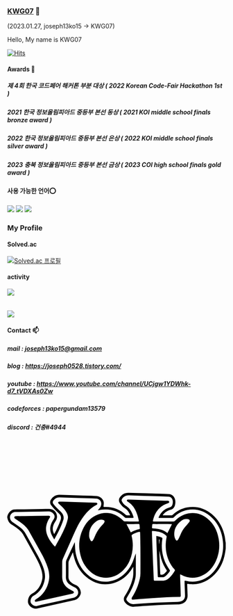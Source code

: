 ### [KWG07](https://github.com/python-programmer1512) 👋
(2023.01.27, joseph13ko15 -> KWG07)

Hello, My name is KWG07

[![Hits](https://hits.seeyoufarm.com/api/count/incr/badge.svg?url=https%3A%2F%2Fgithub.com%2Fpython-programmer1512&count_bg=%2379C83D&title_bg=%23555555&icon=&icon_color=%23E7E7E7&title=hits&edge_flat=false)](https://hits.seeyoufarm.com)

#### Awards 🥇

  ##### 제 4회 한국 코드페어 해커톤 부분 대상 ( 2022 Korean Code-Fair Hackathon 1st )

  ##### 2021 한국 정보올림피아드 중등부 본선 동상 ( 2021 KOI middle school finals bronze award )

  ##### 2022 한국 정보올림피아드 중등부 본선 은상 ( 2022 KOI middle school finals silver award )

  ##### 2023 충북 정보올림피아드 중등부 본선 금상 ( 2023 COI high school finals gold award )


#### 사용 가능한 언어⭕
<div>
<img src="https://img.shields.io/badge/Python-3776AB?style=flat&logo=Python&logoColor=white" />
<img src="https://img.shields.io/badge/Pytorch-EE4C2Ch?style=flat&logo=PyTorch&logoColor=white" />
<img src="https://img.shields.io/badge/C++-00599C?style=flat&logo=C++&logoColor=white" />
</div>

<!--
#### 배울 예정📝

  ##### css,rust,kotlin,react 등
-->

### My Profile
#### Solved.ac
[![Solved.ac 프로필](http://mazassumnida.wtf/api/v2/generate_badge?boj=joseph0528)](https://solved.ac/joseph0528)

#### activity
<img src="https://github-readme-stats.vercel.app/api/top-langs/?username=python-programmer1512&layout=compact"><br><br>  
<img src="https://github-readme-stats.vercel.app/api?username=python-programmer1512&show_icons=true">


<!--
**python-programmer1512/python-programmer1512** is a ✨ _special_ ✨ repository because its `README.md` (this file) appears on your GitHub profile.

Here are some ideas to get you started:

- 🔭 I’m currently working on ...
- 🌱 I’m currently learning ...
- 👯 I’m looking to collaborate on ...
- 🤔 I’m looking for help with ...
- 💬 Ask me about ...
- 📫 How to reach me: ...
- 😄 Pronouns: ...
- ⚡ Fun fact: ...
-->




#### Contact 📫

  ##### mail : joseph13ko15@gmail.com

  ##### blog : https://joseph0528.tistory.com/

  ##### youtube : https://www.youtube.com/channel/UCjgw1YDWhk-d7_tVDXAs0Zw

  ##### codeforces : papergundam13579

  ##### discord : 건충#4944

  <svg role="img" viewBox="0 0 24 24" xmlns="http://www.w3.org/2000/svg"><title>YOLO</title><path d="M0 8.25774c.03921-.20672.14055-.39655.29048-.54416.13641-.1504.32923-.23731.53226-.23989.55612-.00782 1.11225-.01534 1.66838-.02254.42453-.00582.84906-.01186 1.27358-.01811.28696-.00422.57393-.01334.86088-.01256.46616.00346.84127.38416.83781.85032-.00104.13976-.03676.27706-.10396.3996-.08469.15076-.18708.29323-.25689.45035-.13913.30029-.13931.64654-.00049.94698.00954.02185.02019.0432.0319.06397.00398.00698.01316.01102.02482.02024.01383-.01457.02629-.03039.03723-.04725.2515-.46846.4705-.95367.65543-1.45218.09567-.26576.05458-.48797-.13196-.68433-.18066-.19016-.37751-.36491-.55981-.5536-.12492-.12324-.23921-.25681-.34163-.3993-.1515-.2068-.14122-.49056.02485-.68586.22799-.2994.53041-.47341.92244-.457.24789.01037.49598.01587.74397.02399.72891.02386 1.45781.04783 2.18672.0719.38538.01261.77091.02152 1.15611.03814.29836.01287.76704.33392.75135.77064-.00379.11586-.01355.23144-.02926.34629-.00737.05259.00399.0743.05455.07534.06578.00135.13161.00233.19739.00146.82297-.01086 1.53115.28033 2.14192.81948.06985.07376.1695.11169.27072.10304.0793-.00804.16008-.00156.2479-.00156-.00043-.02343-.0035-.04674-.00916-.06948-.13022-.31361-.31488-.57959-.62099-.75203-.09537-.06055-.18088-.13537-.25354-.22186-.0846-.0924-.1617-.19139-.23057-.29604-.13637-.18533-.13812-.43733-.00435-.62454.21142-.34117.59591-.53541.99598-.50316.3074.01637.61551.01953.92331.0282.65735.01853 1.3147.03698 1.97205.05536.37943.01093.75884.02283 1.13822.03569.14936.00077.29857.00952.447.02623.34535.04948.60987.40418.62058.75709.01579.19389-.01119.38889-.07902.57121-.08105.19044-.24483.3333-.44451.38774-.2179.05613-.42139.15788-.59703.29852-.09434.08289-.17548.18074-.26258.27185l.0186.02899c.03399.00207.06799.00587.10198.00593.26623.0005.53249-.00217.79866.00181.07148.00297.14097-.02391.19185-.07421.42159-.39984.94752-.67251 1.51725-.78663 1.02765-.19714 1.94728.05442 2.74953.71624.7651.63118 1.21381 1.45689 1.42431 2.41633.04649.21189.06325.43025.09463.6455.00424.0291.01393.05742.02109.0861v.6095c-.01976.14738-.03553.29541-.05991.44203-.20286 1.2203-.74957 2.23512-1.79181 2.94335-.57291.39155-1.25821.58485-1.95128.55039-.11913-.00449-.23803-.02112-.3564-.03692-.05873-.00784-.0764.01699-.07447.06867.01424.38172.0261.76355.04353 1.14513.01639.35883-.12944.75779-.52908.92134-.17743.07487-.36769.11469-.56025.11726-.61857.00947-1.23738.02194-1.85529.05072-.65944.03071-1.31808.07953-1.97683.12392-.35761.02409-.7144.06747-1.07224.07721-.13999-.00464-.2773-.03961-.40245-.10249-.194-.08189-.36225-.21471-.48692-.38442-.15661-.20164-.16368-.48176-.01743-.69103.40224-.62539.73365-1.28481.89008-2.02022.06798-.31956.03979-.64244.0465-.96422.00128-.06146.00018-.12297.00018-.18446l-.02385-.00761c-.02041.03027-.04209.05977-.06104.09093-.43496.71529-1.01379 1.27475-1.80521 1.57259-1.20058.45182-2.30289.23611-3.28078-.57508-.77831-.64563-1.21358-1.50031-1.41762-2.48015-.01093-.05251-.02081-.10524-.03218-.15765-.00566-.01586-.01256-.03124-.02065-.04601-.02114.03804-.03797.0646-.05127.09281-.12989.27557-.26145.55041-.38684.82801-.02605.05956-.03968.12381-.04005.18882-.00311.52873.00189 1.05752-.00352 1.58621-.00359.20604.08451.40304.24047.53773.16484.14883.35709.26415.56601.3395.36332.13858.55331.55902.55172.85109-.00165.30247-.3426.72613-.66491.7972-1.38286.3049-2.76498.61313-4.14637.9247-.44622.10008-1.03915-.32836-.99918-.82467.02847-.35349.15392-.64559.4984-.83313.59015-.32129.91425-.85064 1.05871-1.49475.10073-.44916-.00481-.87683-.15455-1.29786-.18701-.52584-.4532-1.01336-.72488-1.4984-.40876-.72976-.81441-1.46127-1.22513-2.18992-.1421-.25215-.35782-.44049-.58495-.6118-.20988-.16345-.42934-.31423-.65721-.45151-.26352-.15317-.39205-.3827-.45617-.66437C.01831 8.43963.00837 8.4116 0 8.38323v-.12549zm7.41942 2.79803c.00883.16168.02062.30024.02315.43898.00493.3646.05396.72726.14601 1.08009.23752.89624.68648 1.65899 1.44024 2.21926.58698.45417 1.32735.66271 2.06508.58169.63275-.06873 1.22715-.33727 1.69695-.76668.50117-.4495.87644-1.02193 1.08878-1.66078.07375-.21017.15156-.41892.22751-.62832l.01686.00307v.05913c-.00008.71701.00118 1.43403-.00156 2.15103.00009.11936-.00986.23852-.02975.35621-.14112.80847-.5066 1.52402-.93247 2.2129-.09984.16149-.11127.24748.00851.39723.19724.25268.51166.38465.83016.34845.19673-.01366.39304-.03361.58982-.04655.59049-.03883 1.18074-.08366 1.77178-.1112.77926-.03632 1.5591-.06153 2.33889-.08416.15961-.00342.31726-.03595.46518-.096.26256-.10514.36825-.3496.36219-.60215-.0096-.39989-.02925-.79954-.04325-1.19934-.00397-.11342-.00056-.22712-.00525-.3405-.00332-.08036.02919-.10356.103-.07908.01698.00563.03468.00906.05206.01346.49763.13036 1.02146.12193 1.51464-.02436.81537-.24065 1.43186-.74741 1.88064-1.45445.65266-1.02826.82865-2.1505.5868-3.33639-.18397-.90208-.60394-1.67916-1.31726-2.27567-.73671-.61607-1.58278-.86041-2.53503-.6735-.55446.11568-1.06258.39207-1.46096.79469-.04599.04737-.11.07288-.17596.0701-.19442-.00254-.38889-.00072-.58335-.00074-.27822-.00004-.55643-.00023-.83465-.00056-.05052-.00012-.1047.00118-.06875-.07827.10487-.25187.2602-.4796.45643-.66916.2163-.19047.47312-.3292.75099-.40568.12413-.03002.22676-.11695.2768-.23445.06835-.17034.08406-.35725.0451-.53661-.03235-.22494-.21795-.3964-.44474-.41087-.62162-.01926-1.24326-.03764-1.86494-.05514-.83086-.02437-1.66215-.03952-2.4923-.07883-.21572-.00616-.42694.06235-.59799.19393-.07757.06024-.13981.13797-.18163.22683-.03057.06123-.0349.13227-.012.19676.09109.20588.23885.38161.42603.5067.18281.10836.34405.24954.4756.41644.17987.25426.31305.53851.3933.83945.02257.07415-.01492.08942-.07711.08928-.23633-.00052-.47271-.00245-.70897.00146-.07755.00356-.15283-.02671-.20633-.08297-.70535-.68158-1.55306-.93302-2.51814-.81936-.12828.01511-.25497.04362-.38618.06659.00234-.01864.00131-.02543.0041-.02977.00815-.01248.01707-.02446.02671-.03584.10664-.12747.22299-.24371.28251-.40874.16042-.44483-.12992-.78887-.52121-.81068-.30141-.01681-.60347-.02207-.90525-.03209-.54385-.01806-1.0877-.0359-1.63155-.05351-.5021-.01557-1.00419-.03352-1.50642-.04192-.28441-.00477-.50201.13575-.66391.35987-.08287.10247-.08341.24875-.00131.35184.0877.11635.18265.22705.28429.33144.20198.20708.4199.3993.61399.61326.23665.23957.30304.59935.16746.9076-.01964.04994-.03281.10238-.05118.15287-.23065.63389-.54836 1.22637-.86764 1.81811-.00964.01786-.01718.03684-.0257.0553l-.0333-.01225c-.08141-.14165-.16875-.28026-.24317-.42548-.28027-.54692-.23017-1.07722.09102-1.5909.0475-.07597.09966-.14933.14274-.22769.09995-.17453.07437-.39384-.06306-.54069-.14077-.17484-.35806-.26989-.582-.25461-.6514.02231-1.30341.02763-1.95521.03731-.55621.00827-1.11246.01319-1.6687.01964-.2549.00296-.53734.23476-.56332.48964-.03787.23984.06802.47967.27077.61327.27385.18699.55045.37082.81474.57067.23677.16963.43569.38663.58414.63722.39795.7086.7946 1.41791 1.18997 2.12796.27699.49569.55226.99217.74995 1.52678.16633.44982.28918.90815.21049 1.39237-.13052.80311-.52558 1.43642-1.24915 1.83383-.22743.12492-.31831.38782-.32153.61885-.00408.29269.43478.56272.67574.4978.37767-.10176.7632-.17436 1.14529-.25983.98589-.22051 1.97171-.44131 2.95747-.66239.2524-.05677.47953-.325.46235-.56898-.00779-.23603-.14938-.447-.36487-.54362-.20545-.09575-.40213-.20931-.58777-.33936-.26451-.18692-.41525-.49597-.3997-.81949.00799-.53764.00009-1.0755.0044-1.61322.0008-.0799.0181-.15878.05082-.23168.28786-.62386.58081-1.24538.87246-1.86749.0122-.02607.0265-.05117.05061-.09736zm11.5715 3.53732c0 .09029-.00242.17639.00039.26231.02201.6744.0456 1.34876.06726 2.02317.0051.1588-.01788.17863-.17891.18211-.45432.0098-.90904.01156-1.36281.0332-.49843.02376-.99599.06591-1.49389.10047-.44722.03104-.89442.06246-1.34159.09428-.28018.02032-.56023.04241-.84014.06627-.06956.006-.1466.00932-.17063-.06064-.01511-.05827-.00589-.12017.02553-.17151.41566-.6371.71078-1.34513.87067-2.08885.0422-.18943.06339-.38293.06318-.577.00492-.95297.00403-1.90596-.00266-2.85898-.00325-.51354-.01962-1.027-.0311-1.54047-.0032-.14298-.01286-.15025-.15108-.11607-.24848.0558-.48616.1519-.7036.28448-.06904.03205-.1016.11198-.07461.18315.21874.87979.14547 1.80686-.20877 2.64136-.23307.57463-.62474 1.07113-1.12931 1.43159-.96228.69788-2.28064.63168-3.16816-.1591-.6523-.56228-1.02355-1.28502-1.17915-2.12001-.17228-.86273-.06142-1.75802.31609-2.55267.31601-.6674.77794-1.21048 1.45658-1.52643.97975-.45614 1.89642-.30726 2.73918.35093.10091.07881.18675.17664.28516.25899.03698.03277.08346.0529.13266.05745.4846.00415.96924.00266 1.45388.00286.05638.00002.10437-.00656.08824-.0837-.11261-.5386-.27183-1.05893-.59394-1.5156-.15862-.22974-.36653-.42117-.60855-.56033-.06194-.03523-.13027-.08145-.11028-.15493.01954-.07186.09833-.08391.17235-.08154.72615.02325 1.45233.04569 2.17853.06734.52007.01526 1.04022.02784 1.56032.04206.19427.00531.38849.01526.58277.01629.07483-.00933.14421.04055.1592.11445.01337.07542-.04527.12224-.11813.14566-.33888.10327-.65086.27991-.91376.51736-.41365.38136-.63729.86529-.75875 1.40464-.01507.06689.01115.08783.07146.08767.03589-.0001.07178.00105.10768.00106.68507.00004 1.37015-.00096 2.05521.00117.08049.00313.1582-.02973.21202-.08966.39288-.42163.91283-.70326 1.48061-.80199.77286-.12755 1.4603.07828 2.05969.56953.68984.56538 1.07301 1.31365 1.22738 2.17879.16625.85478.05459 1.74032-.31865 2.52707-.33894.71084-.83905 1.27287-1.57799 1.58337-.74632.3136-1.48212.26309-2.19567-.11774-.03422-.01826-.0687-.03603-.10344-.0533-.00454-.00224-.01148.00033-.03047.00144zm-2.3306.69022v.00053c.1077 0 .21571-.00537.32304.001.3336.01978.60484-.11183.84144-.334.21842-.21742.40765-.46231.56294-.72852.04552-.05502.03782-.13652-.0172-.18204-.00131-.00109-.00265-.00214-.004-.00318-.23576-.25517-.42955-.54614-.57413-.86203-.39392-.84771-.4726-1.73125-.29269-2.64222.02345-.06964.00199-.14653-.05412-.19396-.1091-.0965-.22711-.18244-.35244-.25666-.34992-.17988-.7349-.22175-1.1211-.25029-.06606-.00488-.08271.02927-.08081.0869.01451.43864.02618.87738.0426 1.31595.02839.75779.05833 1.51552.08982 2.2732.0228.55781.04936 1.11547.07016 1.67335.00301.08064.03643.10346.10879.10255.15254-.00192.30513-.00058.4577-.00058zm-7.66719-4.96883c-.0184.18067.05354.35476.13973.523.0854.16668.18933.17002.28754.00779.06417-.10423.11928-.21378.16471-.32744.19212-.51049.49088-.97416.87634-1.36009.0628-.06398.11908-.13405.16804-.20915.11931-.17744.07067-.28749-.13904-.33307-.24648-.0548-.50455.00391-.70306.15995-.51152.37757-.80376.87307-.79426 1.53901zm9.35205-.11107c-.00171.21388.05622.424.16729.6068.07083.09929.14997.10518.22454.00864.04465-.05971.08315-.12378.11491-.19124.05756-.11792.11165-.23751.16226-.35879.15609-.38895.38494-.74456.67427-1.04777.1021-.10477.19672-.21657.28316-.33459.13564-.18525.083-.30163-.14029-.3474-.25638-.05228-.5226.01522-.7231.18333-.49054.37943-.77715.86633-.76304 1.48102zm-.25159-1.11901c-.03346-.00222-.07067-.00677-.10788-.00683-.36151-.00055-.72303-.00066-1.08454-.00034-.28981.00004-.57963.00145-.86942-.00066-.06579-.00048-.10065.02137-.10556.08926-.00666.09213-.01523.18412-.02572.27596-.00868.07646.02319.10522.09966.11121.17538.01374.35154.02723.5248.05623.38135.06383.74383.17765 1.04241.43997.00939.00725.02006.01266.03145.01597.16545-.32795.32823-.65059.4948-.98077zm-4.99681-.00089.47007.90633c.00336.0013.0071.00119.01037-.00032.2888-.17023.60426-.29047.9331-.35564.02862-.01452.04792-.04256.05127-.07448-.00453-.1219-.02249-.2433-.02754-.36521-.00385-.0927-.0449-.11952-.13487-.11862-.40038.00398-.80082.00159-1.20124.00198-.03219.00003-.06437.0037-.10116.00596zm-7.85383 2.45786c.01654-.01838.03178-.03789.04561-.05838.41558-.7264.82629-1.45587 1.13618-2.23512.08967-.23704.16331-.47985.22042-.72677.06308-.25368-.01232-.49126-.13273-.71484-.1802-.33458-.44497-.59741-.72765-.84432-.05048-.03723-.09797-.07836-.14202-.12302-.03163-.0381-.07453-.10873-.05966-.13412.0335-.04692.08471-.07813.14177-.0864.09243-.00476.18509-.00261.2772.00645.49015.01475.98034.02837 1.47047.04382.74408.02347 1.48812.04784 2.23214.07313.07754.00267.17441.0087.19023.09932.01429.08181-.06653.12216-.13516.15806-.54169.28341-.96234.7034-1.32846 1.18323-.45995.6028-.80278 1.27068-1.10486 1.96331-.40241.92268-.81988 1.83882-1.2258 2.75999-.04126.09496-.0634.19712-.06518.30064-.00629.53767.00281 1.07554-.00453 1.61319-.0079.578.23429 1.02072.70694 1.34016.14846.09494.30267.18056.46175.25637.07152.0363.12689.08681.11808.16126-.00841.07101-.07475.10638-.14847.12284-1.3214.29502-2.64257.59105-3.96351.88812-.07599.01708-.1511.00666-.17319-.06685-.01943-.07228.01574-.14809.08348-.17993.8117-.4663 1.27612-1.17724 1.45467-2.08296.09103-.46178.02769-.9151-.10814-1.36114-.18999-.58272-.44205-1.14333-.75184-1.67218-.44746-.80069-.89282-1.60256-1.34242-2.40205-.19272-.34271-.47766-.60425-.78682-.83743-.23356-.17616-.4807-.33444-.7229-.49905-.1063-.07223-.12327-.17973-.03098-.2481.02985-.0186.0645-.02805.09966-.0272.32901-.00434.65807-.00423.98708-.00885.88506-.01245 1.77008-.02784 2.65518-.03661.05379.00864.10242.03705.13635.07967.01435.01588-.0066.0786-.02756.10897-.2005.28045-.33619.60196-.39725.94126-.05598.33167-.01962.67235.10507.98474.17937.46478.47355.8549.80418 1.22061.01637.01489.03399.02833.05267.04018zm11.13476-1.16387c.21416.04999.42003.08311.60529.18777.04931.02479.07287.08209.05525.13439-.15674.93805-.0145 1.90165.40661 2.7544.11921.22382.25153.44042.39627.64865.0416.04412.0433.11248.00395.15861-.12874.1947-.28524.36954-.46453.519-.10183.08527-.23174.12963-.36446.12444-.12823-.00694-.25715-.00293-.38573-.00114-.06372.00089-.09081-.02483-.09324-.08991-.01684-.45039-.03598-.9007-.05448-1.35104-.02928-.71275-.05845-1.42551-.08751-2.13827-.01088-.27742-.01695-.55503-.02428-.83258-.0009-.03432.00396-.06881.00686-.11432zm.3293 1.61169c0 .05331-.00168.09943.00028.14539.01083.25332.02361.50656.0337.7599.01509.37859.02763.75728.04302 1.13586.00702.17278.01986.34531.02675.51809.00235.05896.03135.072.08418.07807.15072.02399.30313-.03165.40294-.14709.06181-.06886.12214-.13917.18648-.20559.04914-.04114.05562-.11432.01447-.16346-.00234-.00279-.0048-.00547-.00739-.00803-.26056-.37651-.45658-.7938-.58-1.23473-.07926-.28583-.1354-.57807-.20443-.87841zm-.03044-.74416.01589.00799c.01414-.14607.02989-.29203.04048-.43835.00138-.01914-.02374-.04019-.0366-.06035-.01282.02162-.03701.04345-.03661.06481.00268.14202.01062.28394.01684.4259z"/></svg>
